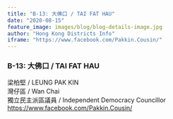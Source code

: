 ```yaml
---
title: "B-13: 大佛口 / TAI FAT HAU"
date: "2020-08-15"
feature_image: images/blog/blog-details-image.jpg
author: "Hong Kong Districts Info"
iframe: "https://www.facebook.com/Pakkin.Cousin/"
---
```


### B-13: 大佛口 / TAI FAT HAU  
梁柏堅 / LEUNG PAK KIN  
灣仔區 / Wan Chai  
獨立民主派區議員 / Independent Democracy Councillor  
https://www.facebook.com/Pakkin.Cousin/
